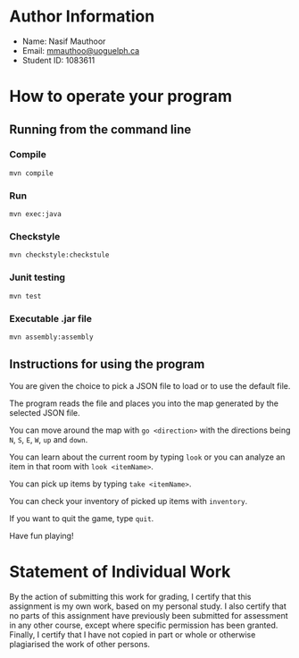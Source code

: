 
# Author Information

* Name: Nasif Mauthoor
* Email: mmauthoo@uoguelph.ca
* Student ID: 1083611



# How to operate your program

## Running from the command line
### Compile
```
mvn compile
```

### Run
```
mvn exec:java
```

### Checkstyle
```
mvn checkstyle:checkstule
```

### Junit testing
```
mvn test
```

### Executable .jar file
```
mvn assembly:assembly
```

## Instructions for using the program
You are given the choice to pick a JSON file to load or to use the default file. 

The program reads the file and places you into the map generated by the selected JSON file.

You can move around the map with `go <direction>` with the directions being `N`, `S`, `E`, `W`, `up` and `down`.

You can learn about the current room by typing `look` 
or you can analyze an item in that room with `look <itemName>`.

You can pick up items by typing `take <itemName>`.

You can check your inventory of picked up items with `inventory`.

If you want to quit the game, type `quit`.

Have fun playing!



# Statement of Individual Work

By the action of submitting this work for grading, I certify that this assignment is my own work, based on my personal study.  I also certify that no parts of this assignment have previously been submitted for assessment in any other course, except where specific permission has been granted.  Finally, I certify that I have not copied in part or whole  or otherwise plagiarised the work of other persons.

